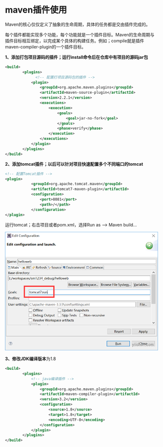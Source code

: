 # maven插件使用

Maven的核心仅仅定义了抽象的生命周期，具体的任务都是交由插件完成的。


每个插件都能实现多个功能，每个功能就是一个插件目标。Maven的生命周期与插件目标相互绑定，以完成某个具体的构建任务。例如；compile就是插件maven-compiler-plugin的一个插件目标。

**1、添加打包项目源码的插件；运行install命令后在仓库中有项目的源码jar包**

```xml
<build>
		<plugins>
              <!-- 配置打项目源码包的插件 -->
			<plugin>
				<groupId>org.apache.maven.plugins</groupId>
				<artifactId>maven-source-plugin</artifactId>
				<version>2.2.1</version>
				<executions>
					<execution>
						<goals>
							<goal>jar-no-fork</goal>
						</goals>
						<phase>verify</phase>
					</execution>
				</executions>
			</plugin>
		</plugins>
</build>
```

**2、添加tomcat插件；以后可以针对项目快速配置多个不同端口的tomcat**

```xml
<!-- 配置Tomcat插件 -->
<plugin>
			<groupId>org.apache.tomcat.maven</groupId>
			<artifactId>tomcat7-maven-plugin</artifactId>
			<configuration>
				<port>8081</port>
				<path>/</path>
			</configuration>
</plugin>
```

运行tomcat；右击项目或者pom.xml，选择Run as --> Maven build...

![img](10.maven插件使用.assets/20171118091003857.png)

**3、修改JDK编译版本**为1.8

```xml
<build>
		<plugins>
			<!-- java编译插件 -->
			<plugin>
				<groupId>org.apache.maven.plugins</groupId>
				<artifactId>maven-compiler-plugin</artifactId>
				<version>3.2</version>
				<configuration>
					<source>1.8</source>
					<target>1.8</target>
					<encoding>UTF-8</encoding>
				</configuration>
			</plugin>
		</plugins>
</build>
```

 